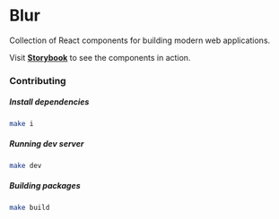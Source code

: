 # Blur

Collection of React components for building modern web applications.

Visit <b>[Storybook](https://blur-ui-storybook.vercel.app/)</b> to see the components in action.

### Contributing

##### Install dependencies

```bash
make i
```

##### Running dev server

```bash
make dev
```

##### Building packages

```bash
make build
```
